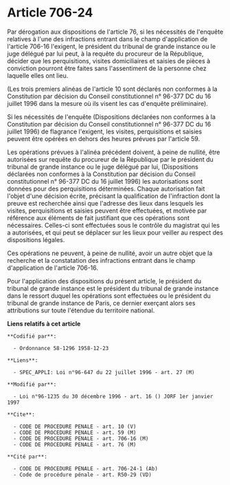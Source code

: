 # Article 706-24

Par dérogation aux dispositions de l'article 76, si les nécessités de l'enquête relatives à l'une des infractions entrant
dans le champ d'application de l'article 706-16 l'exigent, le président du tribunal de grande instance ou le juge délégué par
lui peut, à la requête du procureur de la République, décider que les perquisitions, visites domiciliaires et saisies de
pièces à conviction pourront être faites sans l'assentiment de la personne chez laquelle elles ont lieu.

(Les trois premiers alinéas de l'article 10 sont déclarés non conformes à la Constitution par décision du Conseil
constitutionnel n° 96-377 DC du 16 juillet 1996 dans la mesure où ils visent les cas d'enquête préliminaire).

Si les nécessités de l'enquête (Dispositions déclarées non conformes à la Constitution par décision du Conseil
constitutionnel n° 96-377 DC du 16 juillet 1996) de flagrance l'exigent, les visites, perquisitions et saisies peuvent être
opérées en dehors des heures prévues par l'article 59.

Les opérations prévues à l'alinéa précédent doivent, à peine de nullité, être autorisées sur requête du procureur de la
République par le président du tribunal de grande instance ou le juge délégué par lui, (Dispositions déclarées non conformes
à la Constitution par décision du Conseil constitutionnel n° 96-377 DC du 16 juillet 1996) les autorisations sont données
pour des perquisitions déterminées. Chaque autorisation fait l'objet d'une décision écrite, précisant la qualification de
l'infraction dont la preuve est recherchée ainsi que l'adresse des lieux dans lesquels les visites, perquisitions et saisies
peuvent être effectuées, et motivée par référence aux éléments de fait justifiant que ces opérations sont nécessaires.
Celles-ci sont effectuées sous le contrôle du magistrat qui les a autorisées, et qui peut se déplacer sur les lieux pour
veiller au respect des dispositions légales.

Ces opérations ne peuvent, à peine de nullité, avoir un autre objet que la recherche et la constatation des infractions
entrant dans le champ d'application de l'article 706-16.

Pour l'application des dispositions du présent article, le président du tribunal de grande instance est le président du
tribunal de grande instance dans le ressort duquel les opérations sont effectuées ou le président du tribunal de grande
instance de Paris, ce dernier exerçant alors ses attributions sur toute l'étendue du territoire national.

**Liens relatifs à cet article**

	**Codifié par**:

	  - Ordonnance 58-1296 1958-12-23

	**Liens**:

	  - SPEC_APPLI: Loi n°96-647 du 22 juillet 1996 - art. 27 (M)

	**Modifié par**:

	  - Loi n°96-1235 du 30 décembre 1996 - art. 16 () JORF 1er janvier 1997

	**Cite**:

	  - CODE DE PROCEDURE PENALE - art. 10 (V)
	  - CODE DE PROCEDURE PENALE - art. 59 (M)
	  - CODE DE PROCEDURE PENALE - art. 706-16 (M)
	  - CODE DE PROCEDURE PENALE - art. 76 (M)

	**Cité par**:

	  - CODE DE PROCEDURE PENALE - art. 706-24-1 (Ab)
	  - Code de procédure pénale - art. R50-29 (VD)
